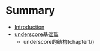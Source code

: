 # Summary

* [Introduction](README.md)
* [underscore基础篇](chapter1/README.md)
  * underscore的结构(chapter1/)

